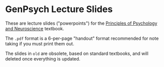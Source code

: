 # GenPsych Lecture Slides

These are lecture slides ("powerpoints") for the [Principles of Psychology and Neuroscience](https://github.com/PsychNeuro/ed1) textbook.

The `.pdf` format is a 6-per-page "handout" format recommended for note taking if you must print them out.

The slides in `old` are obsolete, based on standard textbooks, and will deleted once everything is updated.

